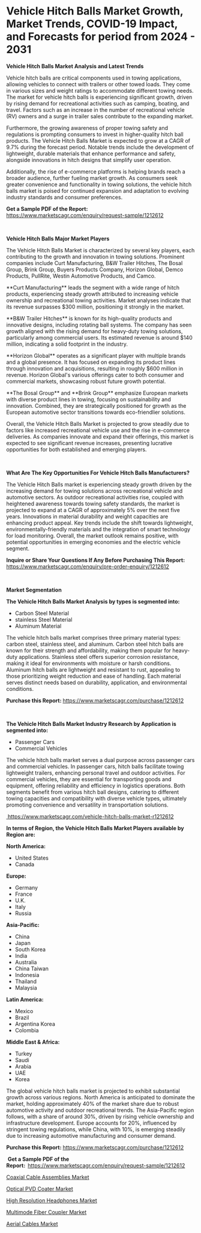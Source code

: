 <p><h1>Vehicle Hitch Balls Market Growth, Market Trends, COVID-19 Impact, and Forecasts for period from 2024 - 2031</h1></p><p><strong>Vehicle Hitch Balls Market Analysis and Latest Trends</strong></p>
<p><p>Vehicle hitch balls are critical components used in towing applications, allowing vehicles to connect with trailers or other towed loads. They come in various sizes and weight ratings to accommodate different towing needs. The market for vehicle hitch balls is experiencing significant growth, driven by rising demand for recreational activities such as camping, boating, and travel. Factors such as an increase in the number of recreational vehicle (RV) owners and a surge in trailer sales contribute to the expanding market.</p><p>Furthermore, the growing awareness of proper towing safety and regulations is prompting consumers to invest in higher-quality hitch ball products. The Vehicle Hitch Balls Market is expected to grow at a CAGR of 9.7% during the forecast period. Notable trends include the development of lightweight, durable materials that enhance performance and safety, alongside innovations in hitch designs that simplify user operation.</p><p>Additionally, the rise of e-commerce platforms is helping brands reach a broader audience, further fueling market growth. As consumers seek greater convenience and functionality in towing solutions, the vehicle hitch balls market is poised for continued expansion and adaptation to evolving industry standards and consumer preferences.</p></p>
<p><strong>Get a Sample PDF of the Report:&nbsp;</strong> <a href="https://www.marketscagr.com/enquiry/request-sample/1212612?utm_campaign=1339&utm_medium=2&utm_source=Github&utm_content=ia&utm_term=06102024&utm_id=vehicle-hitch-balls">https://www.marketscagr.com/enquiry/request-sample/1212612</a></p>
<p>&nbsp;</p>
<p><strong>Vehicle Hitch Balls Major Market Players</strong></p>
<p><p>The Vehicle Hitch Balls Market is characterized by several key players, each contributing to the growth and innovation in towing solutions. Prominent companies include Curt Manufacturing, B&W Trailer Hitches, The Bosal Group, Brink Group, Buyers Products Company, Horizon Global, Demco Products, PullRite, Westin Automotive Products, and Camco.</p><p>**Curt Manufacturing** leads the segment with a wide range of hitch products, experiencing steady growth attributed to increasing vehicle ownership and recreational towing activities. Market analyses indicate that its revenue surpasses $300 million, positioning it strongly in the market.</p><p>**B&W Trailer Hitches** is known for its high-quality products and innovative designs, including rotating ball systems. The company has seen growth aligned with the rising demand for heavy-duty towing solutions, particularly among commercial users. Its estimated revenue is around $140 million, indicating a solid footprint in the industry.</p><p>**Horizon Global** operates as a significant player with multiple brands and a global presence. It has focused on expanding its product lines through innovation and acquisitions, resulting in roughly $600 million in revenue. Horizon Global's various offerings cater to both consumer and commercial markets, showcasing robust future growth potential.</p><p>**The Bosal Group** and **Brink Group** emphasize European markets with diverse product lines in towing, focusing on sustainability and innovation. Combined, they are strategically positioned for growth as the European automotive sector transitions towards eco-friendlier solutions.</p><p>Overall, the Vehicle Hitch Balls Market is projected to grow steadily due to factors like increased recreational vehicle use and the rise in e-commerce deliveries. As companies innovate and expand their offerings, this market is expected to see significant revenue increases, presenting lucrative opportunities for both established and emerging players.</p></p>
<p>&nbsp;</p>
<p><strong>What Are The Key Opportunities For Vehicle Hitch Balls Manufacturers?</strong></p>
<p><p>The Vehicle Hitch Balls market is experiencing steady growth driven by the increasing demand for towing solutions across recreational vehicle and automotive sectors. As outdoor recreational activities rise, coupled with heightened awareness towards towing safety standards, the market is projected to expand at a CAGR of approximately 5% over the next five years. Innovations in material durability and weight capacities are enhancing product appeal. Key trends include the shift towards lightweight, environmentally-friendly materials and the integration of smart technology for load monitoring. Overall, the market outlook remains positive, with potential opportunities in emerging economies and the electric vehicle segment.</p></p>
<p><strong>Inquire or Share Your Questions If Any Before Purchasing This Report:</strong> <a href="https://www.marketscagr.com/enquiry/pre-order-enquiry/1212612?utm_campaign=1339&utm_medium=2&utm_source=Github&utm_content=ia&utm_term=06102024&utm_id=vehicle-hitch-balls">https://www.marketscagr.com/enquiry/pre-order-enquiry/1212612</a></p>
<p>&nbsp;</p>
<p><strong>Market Segmentation</strong></p>
<p><strong>The Vehicle Hitch Balls Market Analysis by types is segmented into:</strong></p>
<p><ul><li>Carbon Steel Material</li><li>stainless Steel Material</li><li>Aluminum Material</li></ul></p>
<p><p>The vehicle hitch balls market comprises three primary material types: carbon steel, stainless steel, and aluminum. Carbon steel hitch balls are known for their strength and affordability, making them popular for heavy-duty applications. Stainless steel offers superior corrosion resistance, making it ideal for environments with moisture or harsh conditions. Aluminum hitch balls are lightweight and resistant to rust, appealing to those prioritizing weight reduction and ease of handling. Each material serves distinct needs based on durability, application, and environmental conditions.</p></p>
<p><strong>Purchase this Report:&nbsp;</strong><a href="https://www.marketscagr.com/purchase/1212612?utm_campaign=1339&utm_medium=2&utm_source=Github&utm_content=ia&utm_term=06102024&utm_id=vehicle-hitch-balls">https://www.marketscagr.com/purchase/1212612</a></p>
<p>&nbsp;</p>
<p><strong>The Vehicle Hitch Balls Market Industry Research by Application is segmented into:</strong></p>
<p><ul><li>Passenger Cars</li><li>Commercial Vehicles</li></ul></p>
<p><p>The vehicle hitch balls market serves a dual purpose across passenger cars and commercial vehicles. In passenger cars, hitch balls facilitate towing lightweight trailers, enhancing personal travel and outdoor activities. For commercial vehicles, they are essential for transporting goods and equipment, offering reliability and efficiency in logistics operations. Both segments benefit from various hitch ball designs, catering to different towing capacities and compatibility with diverse vehicle types, ultimately promoting convenience and versatility in transportation solutions.</p></p>
<p><a href="https://www.marketscagr.com/vehicle-hitch-balls-market-r1212612?utm_campaign=1339&utm_medium=2&utm_source=Github&utm_content=ia&utm_term=06102024&utm_id=vehicle-hitch-balls">&nbsp;https://www.marketscagr.com/vehicle-hitch-balls-market-r1212612</a></p>
<p><strong>In terms of Region, the Vehicle Hitch Balls Market Players available by Region are:</strong></p>
<p>
    <p> <strong> North America: </strong>
        <ul>
            <li>United States</li>
            <li>Canada</li>
        </ul>
        </p> 
    <p> <strong> Europe: </strong>
        <ul>
            <li>Germany</li>
            <li>France</li>
            <li>U.K.</li>
            <li>Italy</li>
            <li>Russia</li>
        </ul>
        </p> 
    <p> <strong> Asia-Pacific: </strong>
        <ul>
            <li>China</li>
            <li>Japan</li>
            <li>South Korea</li>
            <li>India</li>
            <li>Australia</li>
            <li>China Taiwan</li>
            <li>Indonesia</li>
            <li>Thailand</li>
            <li>Malaysia</li>
        </ul>
        </p> 
    <p> <strong> Latin America: </strong>
        <ul>
            <li>Mexico</li>
            <li>Brazil</li>
            <li>Argentina Korea</li>
            <li>Colombia</li>
        </ul>
        </p> 
    <p> <strong> Middle East & Africa: </strong>
        <ul>
            <li>Turkey</li>
            <li>Saudi</li>
            <li>Arabia</li>
            <li>UAE</li>
            <li>Korea</li>
        </ul>
    </p>
    </p>
<p><p>The global vehicle hitch balls market is projected to exhibit substantial growth across various regions. North America is anticipated to dominate the market, holding approximately 40% of the market share due to robust automotive activity and outdoor recreational trends. The Asia-Pacific region follows, with a share of around 30%, driven by rising vehicle ownership and infrastructure development. Europe accounts for 20%, influenced by stringent towing regulations, while China, with 10%, is emerging steadily due to increasing automotive manufacturing and consumer demand.</p></p>
<p><strong>Purchase this Report: </strong><a href="https://www.marketscagr.com/purchase/1212612?utm_campaign=1339&utm_medium=2&utm_source=Github&utm_content=ia&utm_term=06102024&utm_id=vehicle-hitch-balls">https://www.marketscagr.com/purchase/1212612</a></p>
<p>&nbsp;<strong>Get a Sample PDF of the Report:&nbsp;&nbsp;</strong><a href="https://www.marketscagr.com/enquiry/request-sample/1212612?utm_campaign=1339&utm_medium=2&utm_source=Github&utm_content=ia&utm_term=06102024&utm_id=vehicle-hitch-balls">https://www.marketscagr.com/enquiry/request-sample/1212612</a></p>
<p><strong></strong></p>
<p><p><a href="https://www.linkedin.com/pulse/influencing-factors-coaxial-cable-assemblies-market-insights-nulde?utm_campaign=1339&utm_medium=2&utm_source=Github&utm_content=ia&utm_term=06102024&utm_id=vehicle-hitch-balls">Coaxial Cable Assemblies Market</a></p><p><a href="https://github.com/AfsanaMia652/Market-Research-Report-List-1/blob/main/optical-pvd-coater-market.md?utm_campaign=1339&utm_medium=2&utm_source=Github&utm_content=ia&utm_term=06102024&utm_id=vehicle-hitch-balls">Optical PVD Coater Market</a></p><p><a href="https://www.linkedin.com/pulse/emerging-technologies-reshaping-high-resolution-headphones-k9qye?utm_campaign=1339&utm_medium=2&utm_source=Github&utm_content=ia&utm_term=06102024&utm_id=vehicle-hitch-balls">High Resolution Headphones Market</a></p><p><a href="https://www.linkedin.com/pulse/market-forecasting-change-global-multimode-fiber-coupler-4a4de?utm_campaign=1339&utm_medium=2&utm_source=Github&utm_content=ia&utm_term=06102024&utm_id=vehicle-hitch-balls">Multimode Fiber Coupler Market</a></p><p><a href="https://www.linkedin.com/pulse/aerial-cables-market-trends-detailed-study-its-segmentation-jemle?utm_campaign=1339&utm_medium=2&utm_source=Github&utm_content=ia&utm_term=06102024&utm_id=vehicle-hitch-balls">Aerial Cables Market</a></p></p>